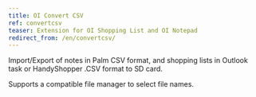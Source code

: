 ```yaml
---
title: OI Convert CSV
ref: convertcsv
teaser: Extension for OI Shopping List and OI Notepad
redirect_from: /en/convertcsv/
---
```

Import/Export of notes in Palm CSV format, and shopping lists in Outlook task or HandyShopper .CSV format to SD card.

Supports a compatible file manager to select file names.